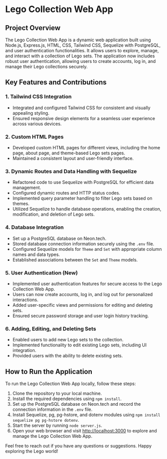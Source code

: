 

# Lego Collection Web App

## Project Overview

The Lego Collection Web App is a dynamic web application built using Node.js, Express.js, HTML, CSS, Tailwind CSS, Sequelize with PostgreSQL, and user authentication functionalities. It allows users to explore, manage, and interact with a collection of Lego sets. The application now includes robust user authentication, allowing users to create accounts, log in, and manage their Lego collections securely.

## Key Features and Contributions

### 1. Tailwind CSS Integration
- Integrated and configured Tailwind CSS for consistent and visually appealing styling.
- Ensured responsive design elements for a seamless user experience across various devices.

### 2. Custom HTML Pages
- Developed custom HTML pages for different views, including the home page, about page, and theme-based Lego sets pages.
- Maintained a consistent layout and user-friendly interface.

### 3. Dynamic Routes and Data Handling with Sequelize
- Refactored code to use Sequelize with PostgreSQL for efficient data management.
- Configured dynamic routes and HTTP status codes.
- Implemented query parameter handling to filter Lego sets based on themes.
- Utilized Sequelize to handle database operations, enabling the creation, modification, and deletion of Lego sets.

### 4. Database Integration
- Set up a PostgreSQL database on Neon.tech.
- Stored database connection information securely using the `.env` file.
- Configured Sequelize models for `Theme` and `Set` with appropriate column names and data types.
- Established associations between the `Set` and `Theme` models.

### 5. User Authentication (New)
- Implemented user authentication features for secure access to the Lego Collection Web App.
- Users can now create accounts, log in, and log out for personalized interactions.
- Added user-specific views and permissions for editing and deleting sets.
- Ensured secure password storage and user login history tracking.

### 6. Adding, Editing, and Deleting Sets
- Enabled users to add new Lego sets to the collection.
- Implemented functionality to edit existing Lego sets, including UI integration.
- Provided users with the ability to delete existing sets.

## How to Run the Application

To run the Lego Collection Web App locally, follow these steps:

1. Clone the repository to your local machine.
2. Install the required dependencies using `npm install`.
3. Set up the PostgreSQL database on Neon.tech and record the connection information in the `.env` file.
4. Install Sequelize, pg, pg-hstore, and dotenv modules using `npm install sequelize pg pg-hstore dotenv`.
5. Start the server by running `node server.js`.
6. Open your web browser and visit [http://localhost:3000](http://localhost:3000) to explore and manage the Lego Collection Web App.

Feel free to reach out if you have any questions or suggestions. Happy exploring the Lego world!

